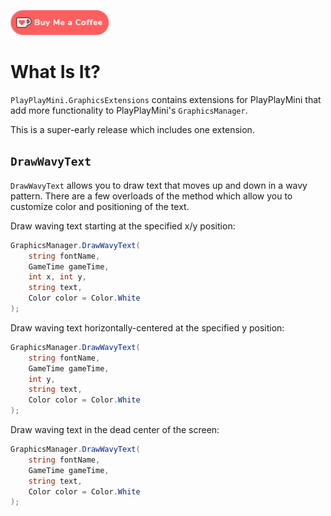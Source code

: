 [![Buy Me a Coffee at ko-fi.com](https://raw.githubusercontent.com/BenMakesGames/AssetsForNuGet/main/buymeacoffee.png)](https://ko-fi.com/A0A12KQ16)

# What Is It?

`PlayPlayMini.GraphicsExtensions` contains extensions for PlayPlayMini that add more functionality to PlayPlayMini's `GraphicsManager`.

This is a super-early release which includes one extension.

## `DrawWavyText`

`DrawWavyText` allows you to draw text that moves up and down in a wavy pattern. There are a few overloads of the method which allow you to customize color and positioning of the text.

Draw waving text starting at the specified x/y position:

```c#
GraphicsManager.DrawWavyText(
    string fontName,
    GameTime gameTime,
    int x, int y,
    string text,
    Color color = Color.White
);
```

Draw waving text horizontally-centered at the specified y position:

```c#
GraphicsManager.DrawWavyText(
    string fontName,
    GameTime gameTime,
    int y,
    string text,
    Color color = Color.White
);
```

Draw waving text in the dead center of the screen:

```c#
GraphicsManager.DrawWavyText(
    string fontName,
    GameTime gameTime,
    string text,
    Color color = Color.White
);
```